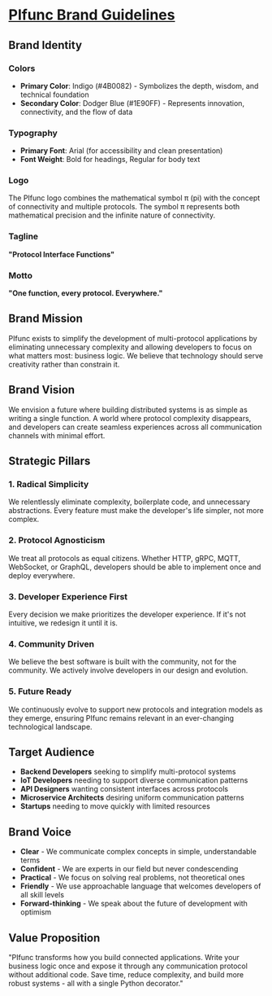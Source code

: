 # [PIfunc Brand Guidelines](http://logo.pifunc.com)

## Brand Identity

### Colors
- **Primary Color**: Indigo (#4B0082) - Symbolizes the depth, wisdom, and technical foundation
- **Secondary Color**: Dodger Blue (#1E90FF) - Represents innovation, connectivity, and the flow of data

### Typography
- **Primary Font**: Arial (for accessibility and clean presentation)
- **Font Weight**: Bold for headings, Regular for body text

### Logo
The PIfunc logo combines the mathematical symbol π (pi) with the concept of connectivity and multiple protocols. The symbol π represents both mathematical precision and the infinite nature of connectivity.

### Tagline
**"Protocol Interface Functions"**

### Motto
**"One function, every protocol. Everywhere."**

## Brand Mission

PIfunc exists to simplify the development of multi-protocol applications by eliminating unnecessary complexity and allowing developers to focus on what matters most: business logic. We believe that technology should serve creativity rather than constrain it.

## Brand Vision

We envision a future where building distributed systems is as simple as writing a single function. A world where protocol complexity disappears, and developers can create seamless experiences across all communication channels with minimal effort.

## Strategic Pillars

### 1. Radical Simplicity
We relentlessly eliminate complexity, boilerplate code, and unnecessary abstractions. Every feature must make the developer's life simpler, not more complex.

### 2. Protocol Agnosticism
We treat all protocols as equal citizens. Whether HTTP, gRPC, MQTT, WebSocket, or GraphQL, developers should be able to implement once and deploy everywhere.

### 3. Developer Experience First
Every decision we make prioritizes the developer experience. If it's not intuitive, we redesign it until it is.

### 4. Community Driven
We believe the best software is built with the community, not for the community. We actively involve developers in our design and evolution.

### 5. Future Ready
We continuously evolve to support new protocols and integration models as they emerge, ensuring PIfunc remains relevant in an ever-changing technological landscape.

## Target Audience

- **Backend Developers** seeking to simplify multi-protocol systems
- **IoT Developers** needing to support diverse communication patterns
- **API Designers** wanting consistent interfaces across protocols
- **Microservice Architects** desiring uniform communication patterns
- **Startups** needing to move quickly with limited resources

## Brand Voice

- **Clear** - We communicate complex concepts in simple, understandable terms
- **Confident** - We are experts in our field but never condescending
- **Practical** - We focus on solving real problems, not theoretical ones
- **Friendly** - We use approachable language that welcomes developers of all skill levels
- **Forward-thinking** - We speak about the future of development with optimism

## Value Proposition

"PIfunc transforms how you build connected applications. Write your business logic once and expose it through any communication protocol without additional code. Save time, reduce complexity, and build more robust systems - all with a single Python decorator."

